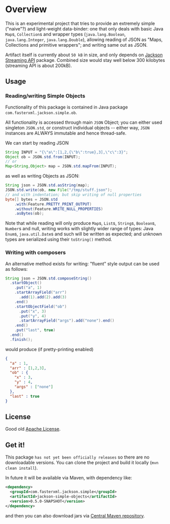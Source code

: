 # Overview

This is an experimental project that tries to provide an extremely simple ("naive"?)
and light-weight data-binder: one that only deals with basic Java `Map`s, `Collection`s
and wrapper types (`java.lang.Boolean`, `java.lang.Integer`, `java.lang.Double`),
allowing reading of JSON as "Maps, Collections and primitive wrappers"; and writing same
out as JSON.

Artifact itself is currently about `50 kB` in size, and only depends on
[Jackson Streaming API](../../../jackson-core) package.
Combined size would stay well below 300 kilobytes (streaming API is about 200kB).

## Usage

### Reading/writing Simple Objects

Functionality of this package is contained in Java package `com.fasterxml.jackson.simple.ob`.

All functionality is accessed through main `JSON` Object; you can either used singleton `JSON.std`,
or construct individual objects -- either way, `JSON` instances are ALWAYS immutable and hence thread-safe.

We can start by reading JSON

```java
String INPUT = "{\"a\":[1,2,{\"b\":true},3],\"c\":3}";
Object ob = JSON.std.from(INPUT);
// or
Map<String,Object> map = JSON.std.mapFrom(INPUT);
```

as well as writing Objects as JSON:

```java
String json = JSON.std.asString(map);
JSON.std.write(ob, new File("/tmp/stuff.json");
// and with indentation; but skip writing of null properties
byte[] bytes = JSON.std
    .with(Feature.PRETTY_PRINT_OUTPUT)
    .without(Feature.WRITE_NULL_PROPERTIES)
    .asBytes(ob);
```

Note that while reading will only produce `Map`s, `List`s, `String`s, `Boolean`s, `Number`s and null,
writing works with slightly wider range of types: Java `Enum`s, `java.util.Date`s and such will be written
as expected; and unknown types are serialized using their `toString()` method.

### Writing with composers

An alternative method exists for writing: "fluent" style output can be used as follows:

```java
String json = JSON.std.composeString()
  .startObject()
    .put("a", 1)
    .startArrayField("arr")
      .add(1).add(2).add(3)
    .end()
    .startObjectField("ob")
      .put("x", 3)
      .put("y", 4)
      .startArrayField("args").add("none").end()
    .end()
    .put("last", true)
  .end()
  .finish();
```

would produce (if pretty-printing enabled)

```json
{
  "a" : 1,
  "arr" : [1,2,3],
  "ob" : {
    "x" : 3,
    "y" : 4,
    "args" : ["none"]
  },
  "last" : true
}
```


## License

Good old [Apache License](http://www.apache.org/licenses/LICENSE-2.0).

## Get it!

This package ```has not yet been officially releases``` so there are no downloadable versions.
You can clone the project and build it locally (`mvn clean install`).

In future it will be available via Maven, with dependency like:

```xml
<dependency>
  <groupId>com.fasterxml.jackson.simple</groupId>
  <artifactId>jackson-simple-objects</artifactId>
  <version>0.5.0-SNAPSHOT</version>
</dependency>
```

and then you can also download jars via [Central Maven repository](http://repo1.maven.org/maven2/com/fasterxml/jackson/simple/).
